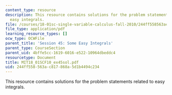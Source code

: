 ```yaml
---
content_type: resource
description: This resource contains solutions for the problem statements related to
  easy integrals.
file: /courses/18-01sc-single-variable-calculus-fall-2010/244ff558563ac817868a5d1b4494c234_MIT18_01SCF10_ex45sol.pdf
file_type: application/pdf
learning_resource_types: []
ocw_type: OCWFile
parent_title: 'Session 45: Some Easy Integrals'
parent_type: CourseSection
parent_uid: 4bffe5cc-1619-6016-e522-10964dbeddc4
resourcetype: Document
title: MIT18_01SCF10_ex45sol.pdf
uid: 244ff558-563a-c817-868a-5d1b4494c234
---
```

This resource contains solutions for the problem statements related to easy integrals.